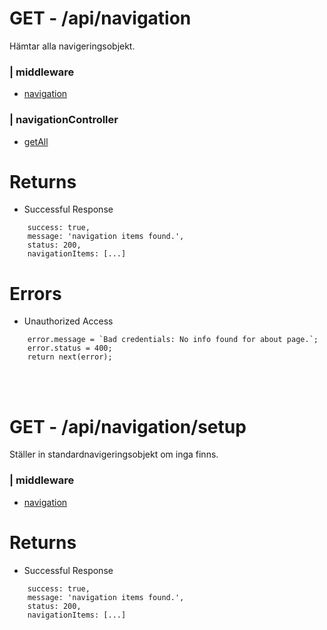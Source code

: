 # GET - /api/navigation
Hämtar alla navigeringsobjekt.
### | middleware
* [navigation](https://github.com/AdreanRodriguez/Airbean-API-individuella/blob/main/middleware/validation.js#L306)
### | navigationController
* [getAll](https://github.com/AdreanRodriguez/Airbean-API-individuella/blob/main/controllers/navigationController.js#L4)

# Returns
* Successful Response
```
    success: true,
    message: 'navigation items found.',
    status: 200,
    navigationItems: [...]
```
# Errors
* Unauthorized Access
```
    error.message = `Bad credentials: No info found for about page.`;
    error.status = 400;
    return next(error);
```
<br><br>

# GET - /api/navigation/setup
Ställer in standardnavigeringsobjekt om inga finns.

### | middleware
* [navigation](https://github.com/AdreanRodriguez/Airbean-API-individuella/blob/main/middleware/validation.js#L306)

# Returns
* Successful Response
```
    success: true,
    message: 'navigation items found.',
    status: 200,
    navigationItems: [...]
```